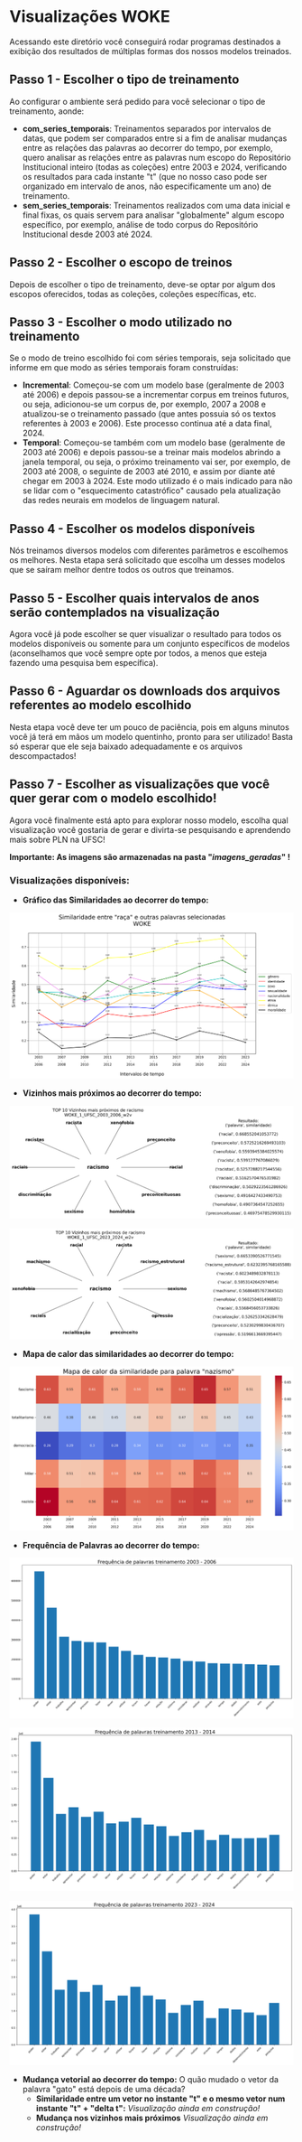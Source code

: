 # Visualizações WOKE

Acessando este diretório você conseguirá rodar programas destinados a exibição dos resultados de múltiplas formas dos nossos modelos treinados.

## Passo 1 - Escolher o tipo de treinamento

Ao configurar o ambiente será pedido para você selecionar o tipo de treinamento, aonde:
- **com_series_temporais**: Treinamentos separados por intervalos de datas, que podem ser comparados entre si a fim de analisar mudanças entre as relações das palavras ao decorrer do tempo, por exemplo, quero analisar as relações entre as palavras num escopo do Repositório Institucional inteiro (todas as coleções) entre 2003 e 2024, verificando os resultados para cada instante "t" (que no nosso caso pode ser organizado em intervalo de anos, não especificamente um ano) de treinamento.
- **sem_series_temporais**: Treinamentos realizados com uma data inicial e final fixas, os quais servem para analisar "globalmente" algum escopo específico, por exemplo, análise de todo corpus do Repositório Institucional desde 2003 até 2024.

## Passo 2 - Escolher o escopo de treinos

Depois de escolher o tipo de treinamento, deve-se optar por algum dos escopos oferecidos, todas as coleções, coleções específicas, etc.

## Passo 3 - Escolher o modo utilizado no treinamento

Se o modo de treino escolhido foi com séries temporais, seja solicitado que informe em que modo as séries temporais foram construídas:

- **Incremental**: Começou-se com um modelo base (geralmente de 2003 até 2006) e depois passou-se a incrementar corpus em treinos futuros, ou seja, adicionou-se um corpus de, por exemplo, 2007 a 2008 e atualizou-se o treinamento passado (que antes possuia só os textos referentes à 2003 e 2006). Este processo continua até a data final, 2024.
- **Temporal**: Começou-se também com um modelo base (geralmente de 2003 até 2006) e depois passou-se a treinar mais modelos abrindo a janela temporal, ou seja, o próximo treinamento vai ser, por exemplo, de 2003 até 2008, o seguinte de 2003 até 2010, e assim por diante até chegar em 2003 à 2024. Este modo utilizado é o mais indicado para não se lidar com o "esquecimento catastrófico" causado pela atualização das redes neurais em modelos de linguagem natural.

## Passo 4 - Escolher os modelos disponíveis

Nós treinamos diversos modelos com diferentes parâmetros e escolhemos os melhores. Nesta etapa será solicitado que escolha um desses modelos que se saíram melhor dentre todos os outros que treinamos.

## Passo 5 - Escolher quais intervalos de anos serão contemplados na visualização

Agora você já pode escolher se quer visualizar o resultado para todos os modelos disponíveis ou somente para um conjunto específicos de modelos (aconselhamos que você sempre opte por todos, a menos que esteja fazendo uma pesquisa bem específica).

## Passo 6 - Aguardar os downloads dos arquivos referentes ao modelo escolhido

Nesta etapa você deve ter um pouco de paciência, pois em alguns minutos você já terá em mãos um modelo quentinho, pronto para ser utilizado! Basta só esperar que ele seja baixado adequadamente e os arquivos descompactados!

## Passo 7 - Escolher as visualizações que você quer gerar com o modelo escolhido!

Agora você finalmente está apto para explorar nosso modelo, escolha qual visualização você gostaria de gerar e divirta-se pesquisando e aprendendo mais sobre PLN na UFSC!

**Importante: As imagens são armazenadas na pasta "*imagens_geradas*" !**

### Visualizações disponíveis:

- **Gráfico das Similaridades ao decorrer do tempo:**

![imggrafsim](img_src\Similaridades_para_modelos_de_2003_ate_2023.png)

- **Vizinhos mais próximos ao decorrer do tempo:**

![imgvizprox](img_src\Vizinhos_mais_proximos_WOKE_1_UFSC_2003_2006_w2v.png)

![imgvizprox_](img_src\Vizinhos_mais_proximos_WOKE_1_UFSC_2023_2024_w2v.png)

- **Mapa de calor das similaridades ao decorrer do tempo:**

![imgheatmap](img_src\Mapa_de_Calor_para_nazismo.png)

- **Frequência de Palavras ao decorrer do tempo:**

![imgfreq](img_src\Frequencia_de_palavras_para_WOKE_1_UFSC_2003_2006_w2v.png)

![imgfreq_](img_src\Frequencia_de_palavras_para_WOKE_1_UFSC_2013_2014_w2v.png)

![imgfreq__](img_src\Frequencia_de_palavras_para_WOKE_1_UFSC_2023_2024_w2v.png)


- **Mudança vetorial ao decorrer do tempo:**
O quão mudado o vetor da palavra "gato" está depois de uma década?
    - **Similaridade entre um vetor no instante "t" e o mesmo vetor num instante "t" + "delta t":**
    *Visualização ainda em construção!*
    - **Mudança nos vizinhos mais próximos**
    *Visualização ainda em construção!*

